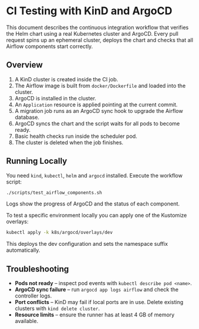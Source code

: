 # CI Testing with KinD and ArgoCD

This document describes the continuous integration workflow that verifies the Helm chart using a real Kubernetes cluster and ArgoCD. Every pull request spins up an ephemeral cluster, deploys the chart and checks that all Airflow components start correctly.

## Overview

1. A KinD cluster is created inside the CI job.
2. The Airflow image is built from `docker/Dockerfile` and loaded into the cluster.
3. ArgoCD is installed in the cluster.
4. An `Application` resource is applied pointing at the current commit.
5. A migration job runs as an ArgoCD sync hook to upgrade the Airflow database.
6. ArgoCD syncs the chart and the script waits for all pods to become ready.
7. Basic health checks run inside the scheduler pod.
8. The cluster is deleted when the job finishes.

## Running Locally

You need `kind`, `kubectl`, `helm` and `argocd` installed. Execute the workflow script:

```bash
./scripts/test_airflow_components.sh
```

Logs show the progress of ArgoCD and the status of each component.

To test a specific environment locally you can apply one of the Kustomize overlays:
```bash
kubectl apply -k k8s/argocd/overlays/dev
```
This deploys the dev configuration and sets the namespace suffix automatically.

## Troubleshooting

- **Pods not ready** – inspect pod events with `kubectl describe pod <name>`.
- **ArgoCD sync failure** – run `argocd app logs airflow` and check the controller logs.
- **Port conflicts** – KinD may fail if local ports are in use. Delete existing clusters with `kind delete cluster`.
- **Resource limits** – ensure the runner has at least 4 GB of memory available.

